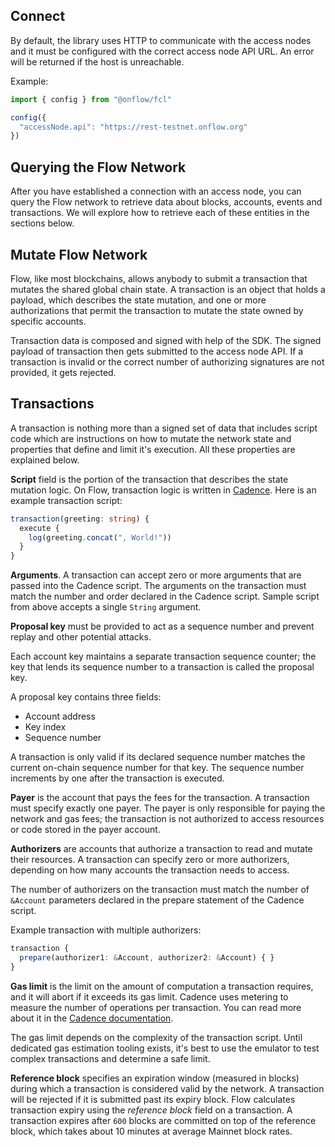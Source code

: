 ## Connect

By default, the library uses HTTP to communicate with the access nodes and it must be configured with the correct access node API URL. An error will be returned if the host is unreachable.

Example:

```typescript
import { config } from "@onflow/fcl"

config({
  "accessNode.api": "https://rest-testnet.onflow.org"
})
```

## Querying the Flow Network

After you have established a connection with an access node, you can query the Flow network to retrieve data about blocks, accounts, events and transactions. We will explore how to retrieve each of these entities in the sections below.

## Mutate Flow Network

Flow, like most blockchains, allows anybody to submit a transaction that mutates the shared global chain state. A transaction is an object that holds a payload, which describes the state mutation, and one or more authorizations that permit the transaction to mutate the state owned by specific accounts.

Transaction data is composed and signed with help of the SDK. The signed payload of transaction then gets submitted to the access node API. If a transaction is invalid or the correct number of authorizing signatures are not provided, it gets rejected.

## Transactions

A transaction is nothing more than a signed set of data that includes script code which are instructions on how to mutate the network state and properties that define and limit it's execution. All these properties are explained below.

**Script** field is the portion of the transaction that describes the state mutation logic. On Flow, transaction logic is written in [Cadence](https://cadence-lang.org/docs). Here is an example transaction script:

```typescript
transaction(greeting: string) {
  execute {
    log(greeting.concat(", World!"))
  }
}
```

**Arguments**. A transaction can accept zero or more arguments that are passed into the Cadence script. The arguments on the transaction must match the number and order declared in the Cadence script. Sample script from above accepts a single `String` argument.

**Proposal key** must be provided to act as a sequence number and prevent replay and other potential attacks.

Each account key maintains a separate transaction sequence counter; the key that lends its sequence number to a transaction is called the proposal key.

A proposal key contains three fields:

- Account address
- Key index
- Sequence number

A transaction is only valid if its declared sequence number matches the current on-chain sequence number for that key. The sequence number increments by one after the transaction is executed.

**Payer** is the account that pays the fees for the transaction. A transaction must specify exactly one payer. The payer is only responsible for paying the network and gas fees; the transaction is not authorized to access resources or code stored in the payer account.

**Authorizers** are accounts that authorize a transaction to read and mutate their resources. A transaction can specify zero or more authorizers, depending on how many accounts the transaction needs to access.

The number of authorizers on the transaction must match the number of `&Account` parameters declared in the prepare statement of the Cadence script.

Example transaction with multiple authorizers:

```typescript
transaction {
  prepare(authorizer1: &Account, authorizer2: &Account) { }
}
```

**Gas limit** is the limit on the amount of computation a transaction requires, and it will abort if it exceeds its gas limit.
Cadence uses metering to measure the number of operations per transaction. You can read more about it in the [Cadence documentation](https://cadence-lang.org/docs).

The gas limit depends on the complexity of the transaction script. Until dedicated gas estimation tooling exists, it's best to use the emulator to test complex transactions and determine a safe limit.

**Reference block** specifies an expiration window (measured in blocks) during which a transaction is considered valid by the network.
A transaction will be rejected if it is submitted past its expiry block. Flow calculates transaction expiry using the _reference block_ field on a transaction.
A transaction expires after `600` blocks are committed on top of the reference block, which takes about 10 minutes at average Mainnet block rates.
